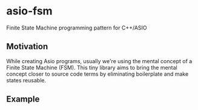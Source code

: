 # asio-fsm
Finite State Machine programming pattern for C++/ASIO

## Motivation
While creating Asio programs, usually we're using the mental concept of a Finite State Machine (FSM). This tiny library aims to bring the mental concept closer to source code terms by eliminating boilerplate and make states reusable.

## Example 
